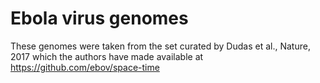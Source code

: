 # Ebola virus genomes

These genomes were taken from the set curated by
Dudas et al., Nature, 2017 which the authors have
made available at https://github.com/ebov/space-time
